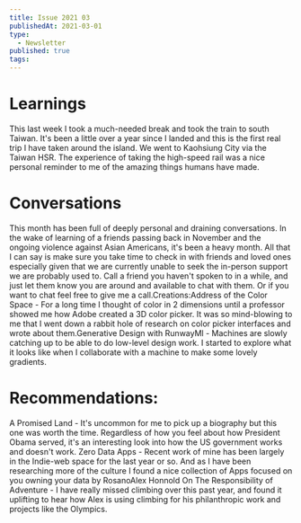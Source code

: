 ```yaml
---
title: Issue 2021 03
publishedAt: 2021-03-01
type:
  - Newsletter
published: true
tags:
---
```


# Learnings

This last week I took a much-needed break and took the train to south Taiwan. It's been a little over a year since I landed and this is the first real trip I have taken around the island. We went to Kaohsiung City via the Taiwan HSR. The experience of taking the high-speed rail was a nice personal reminder to me of the amazing things humans have made.

# Conversations

This month has been full of deeply personal and draining conversations. In the wake of learning of a friends passing back in November and the ongoing violence against Asian Americans, it's been a heavy month. All that I can say is make sure you take time to check in with friends and loved ones especially given that we are currently unable to seek the in-person support we are probably used to. Call a friend you haven't spoken to in a while, and just let them know you are around and available to chat with them. Or if you want to chat feel free to give me a call.Creations:Address of the Color Space - For a long time I thought of color in 2 dimensions until a professor showed me how Adobe created a 3D color picker. It was so mind-blowing to me that I went down a rabbit hole of research on color picker interfaces and wrote about them.Generative Design with RunwayMl - Machines are slowly catching up to be able to do low-level design work. I started to explore what it looks like when I collaborate with a machine to make some lovely gradients.

# Recommendations:

A Promised Land - It's uncommon for me to pick up a biography but this one was worth the time. Regardless of how you feel about how President Obama served, it's an interesting look into how the US government works and doesn't work. Zero Data Apps - Recent work of mine has been largely in the Indie-web space for the last year or so. And as I have been researching more of the culture I found a nice collection of Apps focused on you owning your data by RosanoAlex Honnold On The Responsibility of Adventure - I have really missed climbing over this past year, and found it uplifting to hear how Alex is using climbing for his philanthropic work and projects like the Olympics.
